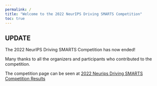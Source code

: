 ```yaml
---
permalink: /
title: "Welcome to the 2022 NeurIPS Driving SMARTS Competition"
toc: true
---
```


## UPDATE

The 2022 NeurIPS Driving SMARTS Competition has now ended!

Many thanks to all the organizers and participants who contributed to the competition.

The competition page can be seen at [2022 Neurips Driving SMARTS Competition Results](/2022_nips_driving_smarts/)
